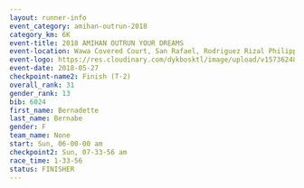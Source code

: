 ```yaml
---
layout: runner-info 
event_category: amihan-outrun-2018 
category_km: 6K 
event-title: 2018 AMIHAN OUTRUN YOUR DREAMS 
event-location: Wawa Covered Court, San Rafael, Rodriguez Rizal Philippines 
event-logo: https://res.cloudinary.com/dykbosktl/image/upload/v1573624843/Logo/poster-22_v0xvr9.jpg 
event-date: 2018-05-27 
checkpoint-name2: Finish (T-2) 
overall_rank: 31
gender_rank: 13
bib: 6024
first_name: Bernadette
last_name: Bernabe
gender: F
team_name: None
start: Sun, 06-00-00 am
checkpoint2: Sun, 07-33-56 am
race_time: 1-33-56
status: FINISHER
---
```

